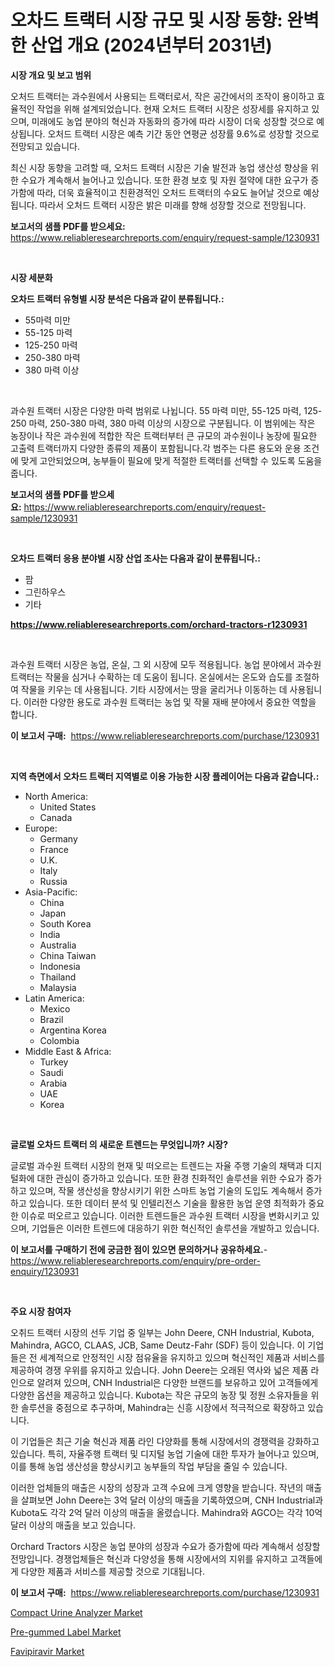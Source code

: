 <p><h1>오차드 트랙터 시장 규모 및 시장 동향: 완벽한 산업 개요 (2024년부터 2031년)</h1></p><p><strong>시장 개요 및 보고 범위</strong></p>
<p><p>오처드 트랙터는 과수원에서 사용되는 트랙터로서, 작은 공간에서의 조작이 용이하고 효율적인 작업을 위해 설계되었습니다. 현재 오처드 트랙터 시장은 성장세를 유지하고 있으며, 미래에도 농업 분야의 혁신과 자동화의 증가에 따라 시장이 더욱 성장할 것으로 예상됩니다. 오처드 트랙터 시장은 예측 기간 동안 연평균 성장률 9.6%로 성장할 것으로 전망되고 있습니다.</p><p>최신 시장 동향을 고려할 때, 오처드 트랙터 시장은 기술 발전과 농업 생산성 향상을 위한 수요가 계속해서 늘어나고 있습니다. 또한 환경 보호 및 자원 절약에 대한 요구가 증가함에 따라, 더욱 효율적이고 친환경적인 오처드 트랙터의 수요도 늘어날 것으로 예상됩니다. 따라서 오처드 트랙터 시장은 밝은 미래를 향해 성장할 것으로 전망됩니다.</p></p>
<p><strong>보고서의 샘플 PDF를 받으세요:</strong> <a href="https://www.reliableresearchreports.com/enquiry/request-sample/1230931">https://www.reliableresearchreports.com/enquiry/request-sample/1230931</a></p>
<p>&nbsp;</p>
<p><strong>시장 세분화</strong></p>
<p><strong>오차드 트랙터 유형별 시장 분석은 다음과 같이 분류됩니다.:</strong></p>
<p><ul><li>55마력 미만</li><li>55-125 마력</li><li>125-250 마력</li><li>250-380 마력</li><li>380 마력 이상</li></ul></p>
<p>&nbsp;</p>
<p><p>과수원 트랙터 시장은 다양한 마력 범위로 나뉩니다. 55 마력 미만, 55-125 마력, 125-250 마력, 250-380 마력, 380 마력 이상의 시장으로 구분됩니다. 이 범위에는 작은 농장이나 작은 과수원에 적합한 작은 트랙터부터 큰 규모의 과수원이나 농장에 필요한 고출력 트랙터까지 다양한 종류의 제품이 포함됩니다.각 범주는 다른 용도와 운용 조건에 맞게 고안되었으며, 농부들이 필요에 맞게 적절한 트랙터를 선택할 수 있도록 도움을 줍니다.</p></p>
<p><strong>보고서의 샘플 PDF를 받으세요:</strong>&nbsp;<a href="https://www.reliableresearchreports.com/enquiry/request-sample/1230931">https://www.reliableresearchreports.com/enquiry/request-sample/1230931</a></p>
<p>&nbsp;</p>
<p><strong> 오차드 트랙터 응용 분야별 시장 산업 조사는 다음과 같이 분류됩니다.:</strong></p>
<p><ul><li>팜</li><li>그린하우스</li><li>기타</li></ul></p>
<p><strong><a href="https://www.reliableresearchreports.com/orchard-tractors-r1230931">https://www.reliableresearchreports.com/orchard-tractors-r1230931</a></strong></p>
<p>&nbsp;</p>
<p><p>과수원 트랙터 시장은 농업, 온실, 그 외 시장에 모두 적용됩니다. 농업 분야에서 과수원 트랙터는 작물을 심거나 수확하는 데 도움이 됩니다. 온실에서는 온도와 습도를 조절하여 작물을 키우는 데 사용됩니다. 기타 시장에서는 땅을 굴리거나 이동하는 데 사용됩니다. 이러한 다양한 용도로 과수원 트랙터는 농업 및 작물 재배 분야에서 중요한 역할을 합니다.</p></p>
<p><strong>이 보고서 구매:</strong>&nbsp; <a href="https://www.reliableresearchreports.com/purchase/1230931">https://www.reliableresearchreports.com/purchase/1230931</a></p>
<p>&nbsp;</p>
<p><strong>지역 측면에서 오차드 트랙터 지역별로 이용 가능한 시장 플레이어는 다음과 같습니다.:</strong></p>
<p><ul>
    <li>
        North America:
        <ul>
            <li>United States</li>
            <li>Canada</li>
        </ul>
    </li>
    <li>
        Europe:
        <ul>
            <li>Germany</li>
            <li>France</li>
            <li>U.K.</li>
            <li>Italy</li>
            <li>Russia</li>
        </ul>
    </li>
    <li>
        Asia-Pacific:
        <ul>
            <li>China</li>
            <li>Japan</li>
            <li>South Korea</li>
            <li>India</li>
            <li>Australia</li>
            <li>China Taiwan</li>
            <li>Indonesia</li>
            <li>Thailand</li>
            <li>Malaysia</li>
        </ul>
    </li>
    <li>
        Latin America:
        <ul>
            <li>Mexico</li>
            <li>Brazil</li>
            <li>Argentina Korea</li>
            <li>Colombia</li>
        </ul>
    </li>
    <li>
        Middle East & Africa:
        <ul>
            <li>Turkey</li>
            <li>Saudi</li>
            <li>Arabia</li>
            <li>UAE</li>
            <li>Korea</li>
        </ul>
    </li>
    </ul></p>
<p>&nbsp;</p>
<p><strong>글로벌 오차드 트랙터 의 새로운 트렌드는 무엇입니까? 시장?</strong></p>
<p><p>글로벌 과수원 트랙터 시장의 현재 및 떠오르는 트렌드는 자율 주행 기술의 채택과 디지털화에 대한 관심이 증가하고 있습니다. 또한 환경 친화적인 솔루션을 위한 수요가 증가하고 있으며, 작물 생산성을 향상시키기 위한 스마트 농업 기술의 도입도 계속해서 증가하고 있습니다. 또한 데이터 분석 및 인텔리전스 기술을 활용한 농업 운영 최적화가 중요한 이슈로 떠오르고 있습니다. 이러한 트렌드들은 과수원 트랙터 시장을 변화시키고 있으며, 기업들은 이러한 트렌드에 대응하기 위한 혁신적인 솔루션을 개발하고 있습니다.</p></p>
<p><strong>이 보고서를 구매하기 전에 궁금한 점이 있으면 문의하거나 공유하세요.</strong>- <a href="https://www.reliableresearchreports.com/enquiry/pre-order-enquiry/1230931">https://www.reliableresearchreports.com/enquiry/pre-order-enquiry/1230931</a></p>
<p>&nbsp;</p>
<p><strong>주요 시장 참여자</strong></p>
<p><p>오취드 트랙터 시장의 선두 기업 중 일부는 John Deere, CNH Industrial, Kubota, Mahindra, AGCO, CLAAS, JCB, Same Deutz-Fahr (SDF) 등이 있습니다. 이 기업들은 전 세계적으로 안정적인 시장 점유율을 유지하고 있으며 혁신적인 제품과 서비스를 제공하여 경쟁 우위를 유지하고 있습니다. John Deere는 오래된 역사와 넓은 제품 라인으로 알려져 있으며, CNH Industrial은 다양한 브랜드를 보유하고 있어 고객들에게 다양한 옵션을 제공하고 있습니다. Kubota는 작은 규모의 농장 및 정원 소유자들을 위한 솔루션을 중점으로 추구하며, Mahindra는 신흥 시장에서 적극적으로 확장하고 있습니다.</p><p>이 기업들은 최근 기술 혁신과 제품 라인 다양화를 통해 시장에서의 경쟁력을 강화하고 있습니다. 특히, 자율주행 트랙터 및 디지털 농업 기술에 대한 투자가 늘어나고 있으며, 이를 통해 농업 생산성을 향상시키고 농부들의 작업 부담을 줄일 수 있습니다.</p><p>이러한 업체들의 매출은 시장의 성장과 고객 수요에 크게 영향을 받습니다. 작년의 매출을 살펴보면 John Deere는 3억 달러 이상의 매출을 기록하였으며, CNH Industrial과 Kubota도 각각 2억 달러 이상의 매출을 올렸습니다. Mahindra와 AGCO는 각각 10억 달러 이상의 매출을 보고 있습니다.</p><p>Orchard Tractors 시장은 농업 분야의 성장과 수요가 증가함에 따라 계속해서 성장할 전망입니다. 경쟁업체들은 혁신과 다양성을 통해 시장에서의 지위를 유지하고 고객들에게 다양한 제품과 서비스를 제공할 것으로 기대됩니다.</p></p>
<p><strong>이 보고서 구매:</strong>&nbsp;&nbsp;<a href="https://www.reliableresearchreports.com/purchase/1230931">https://www.reliableresearchreports.com/purchase/1230931</a></p>
<p><p><a href="https://www.linkedin.com/pulse/compact-urine-analyzer-market-size-reflecting-forecast-3i6pc?trackingId=i3xw1cZJWDABMEoxifEnSQ%3D%3D">Compact Urine Analyzer Market</a></p><p><a href="https://www.linkedin.com/pulse/pre-gummed-label-market-size-share-amp-trends-analysis-report-gvdjf?trackingId=4B5%2BKKc6ctmfrF3i9hIakQ%3D%3D">Pre-gummed Label Market</a></p><p><a href="https://github.com/Sinjinluong3e0awx2m195k76/Market-Research-Report-List-2/blob/main/favipiravir-market.md">Favipiravir Market</a></p></p>